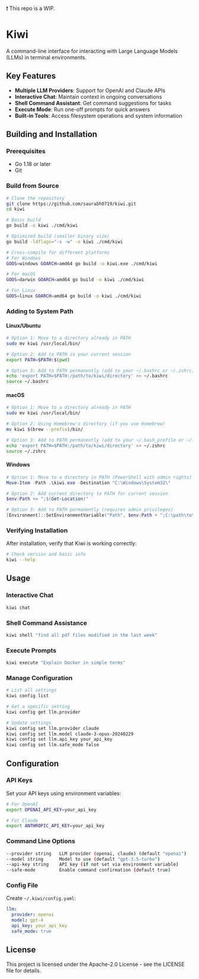 :heavy_exclamation_mark: This repo is a WIP.


# Kiwi

A command-line interface for interacting with Large Language Models (LLMs) in terminal environments.

## Key Features

- **Multiple LLM Providers**: Support for OpenAI and Claude APIs
- **Interactive Chat**: Maintain context in ongoing conversations
- **Shell Command Assistant**: Get command suggestions for tasks
- **Execute Mode**: Run one-off prompts for quick answers
- **Built-in Tools**: Access filesystem operations and system information

## Building and Installation

### Prerequisites

- Go 1.18 or later
- Git

### Build from Source

```bash
# Clone the repository
git clone https://github.com/saurabh0719/kiwi.git
cd kiwi

# Basic build
go build -o kiwi ./cmd/kiwi

# Optimized build (smaller binary size)
go build -ldflags="-s -w" -o kiwi ./cmd/kiwi

# Cross-compile for different platforms
# For Windows
GOOS=windows GOARCH=amd64 go build -o kiwi.exe ./cmd/kiwi

# For macOS
GOOS=darwin GOARCH=amd64 go build -o kiwi ./cmd/kiwi

# For Linux
GOOS=linux GOARCH=amd64 go build -o kiwi ./cmd/kiwi
```

### Adding to System Path

#### Linux/Ubuntu

```bash
# Option 1: Move to a directory already in PATH
sudo mv kiwi /usr/local/bin/

# Option 2: Add to PATH in your current session
export PATH=$PATH:$(pwd)

# Option 3: Add to PATH permanently (add to your ~/.bashrc or ~/.zshrc)
echo 'export PATH=$PATH:/path/to/kiwi/directory' >> ~/.bashrc
source ~/.bashrc
```

#### macOS

```bash
# Option 1: Move to a directory already in PATH
sudo mv kiwi /usr/local/bin/

# Option 2: Using Homebrew's directory (if you use Homebrew)
mv kiwi $(brew --prefix)/bin/

# Option 3: Add to PATH permanently (add to your ~/.bash_profile or ~/.zshrc)
echo 'export PATH=$PATH:/path/to/kiwi/directory' >> ~/.zshrc
source ~/.zshrc
```

#### Windows

```powershell
# Option 1: Move to a directory in PATH (PowerShell with admin rights)
Move-Item -Path .\kiwi.exe -Destination "C:\Windows\System32\"

# Option 2: Add current directory to PATH for current session
$env:Path += ";$(Get-Location)"

# Option 3: Add to PATH permanently (requires admin privileges)
[Environment]::SetEnvironmentVariable("Path", $env:Path + ";C:\path\to\kiwi", "User")
```

### Verifying Installation

After installation, verify that Kiwi is working correctly:

```bash
# Check version and basic info
kiwi --help
```

## Usage

### Interactive Chat

```bash
kiwi chat
```

### Shell Command Assistance

```bash
kiwi shell "find all pdf files modified in the last week"
```

### Execute Prompts

```bash
kiwi execute "Explain Docker in simple terms"
```

### Manage Configuration

```bash
# List all settings
kiwi config list

# Get a specific setting
kiwi config get llm.provider

# Update settings
kiwi config set llm.provider claude
kiwi config set llm.model claude-3-opus-20240229
kiwi config set llm.api_key your_api_key
kiwi config set llm.safe_mode false
```

## Configuration

### API Keys

Set your API keys using environment variables:

```bash
# For OpenAI
export OPENAI_API_KEY=your_api_key

# For Claude
export ANTHROPIC_API_KEY=your_api_key
```

### Command Line Options

```bash
--provider string   LLM provider (openai, claude) (default "openai")
--model string      Model to use (default "gpt-3.5-turbo")
--api-key string    API key (if not set via environment variable)
--safe-mode         Enable command confirmation (default true)
```

### Config File

Create `~/.kiwi/config.yaml`:

```yaml
llm:
  provider: openai
  model: gpt-4
  api_key: your_api_key
  safe_mode: true
```

## License

This project is licensed under the Apache-2.0 License - see the LICENSE file for details. 
